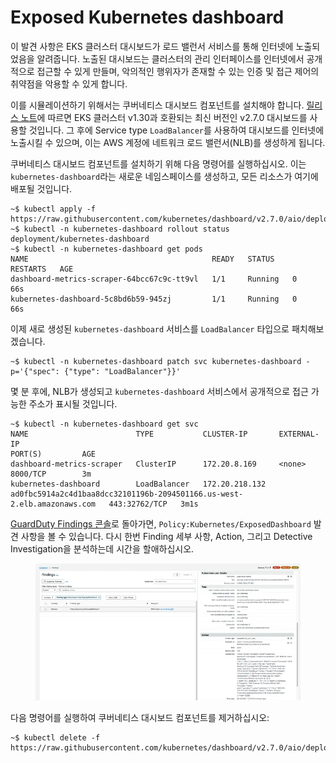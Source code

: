 # Exposed Kubernetes dashboard

이 발견 사항은 EKS 클러스터 대시보드가 로드 밸런서 서비스를 통해 인터넷에 노출되었음을 알려줍니다. 노출된 대시보드는 클러스터의 관리 인터페이스를 인터넷에서 공개적으로 접근할 수 있게 만들며, 악의적인 행위자가 존재할 수 있는 인증 및 접근 제어의 취약점을 악용할 수 있게 합니다.

이를 시뮬레이션하기 위해서는 쿠버네티스 대시보드 컴포넌트를 설치해야 합니다. [릴리스 노트](https://github.com/kubernetes/dashboard/releases/tag/v2.7.0)에 따르면 EKS 클러스터 v1.30과 호환되는 최신 버전인 v2.7.0 대시보드를 사용할 것입니다. 그 후에 Service type `LoadBalancer`를 사용하여 대시보드를 인터넷에 노출시킬 수 있으며, 이는 AWS 계정에 네트워크 로드 밸런서(NLB)를 생성하게 됩니다.

쿠버네티스 대시보드 컴포넌트를 설치하기 위해 다음 명령어를 실행하십시오. 이는 `kubernetes-dashboard`라는 새로운 네임스페이스를 생성하고, 모든 리소스가 여기에 배포될 것입니다.

```
~$ kubectl apply -f https://raw.githubusercontent.com/kubernetes/dashboard/v2.7.0/aio/deploy/recommended.yaml
~$ kubectl -n kubernetes-dashboard rollout status deployment/kubernetes-dashboard
~$ kubectl -n kubernetes-dashboard get pods
NAME                                         READY   STATUS    RESTARTS   AGE
dashboard-metrics-scraper-64bcc67c9c-tt9vl   1/1     Running   0          66s
kubernetes-dashboard-5c8bd6b59-945zj         1/1     Running   0          66s
```

이제 새로 생성된 `kubernetes-dashboard` 서비스를 `LoadBalancer` 타입으로 패치해보겠습니다.

```
~$ kubectl -n kubernetes-dashboard patch svc kubernetes-dashboard -p='{"spec": {"type": "LoadBalancer"}}'
```

몇 분 후에, NLB가 생성되고 `kubernetes-dashboard` 서비스에서 공개적으로 접근 가능한 주소가 표시될 것입니다.

```
~$ kubectl -n kubernetes-dashboard get svc
NAME                        TYPE           CLUSTER-IP       EXTERNAL-IP                                                               PORT(S)         AGE
dashboard-metrics-scraper   ClusterIP      172.20.8.169     <none>                                                                    8000/TCP        3m
kubernetes-dashboard        LoadBalancer   172.20.218.132   ad0fbc5914a2c4d1baa8dcc32101196b-2094501166.us-west-2.elb.amazonaws.com   443:32762/TCP   3m1s
```

[GuardDuty Findings 콘솔](https://console.aws.amazon.com/guardduty/home#/findings)로 돌아가면, `Policy:Kubernetes/ExposedDashboard` 발견 사항을 볼 수 있습니다. 다시 한번 Finding 세부 사항, Action, 그리고 Detective Investigation을 분석하는데 시간을 할애하십시오.

<figure><img src="../../../.gitbook/assets/image (5).png" alt=""><figcaption></figcaption></figure>

다음 명령어를 실행하여 쿠버네티스 대시보드 컴포넌트를 제거하십시오:

```
~$ kubectl delete -f https://raw.githubusercontent.com/kubernetes/dashboard/v2.7.0/aio/deploy/recommended.yaml
```

